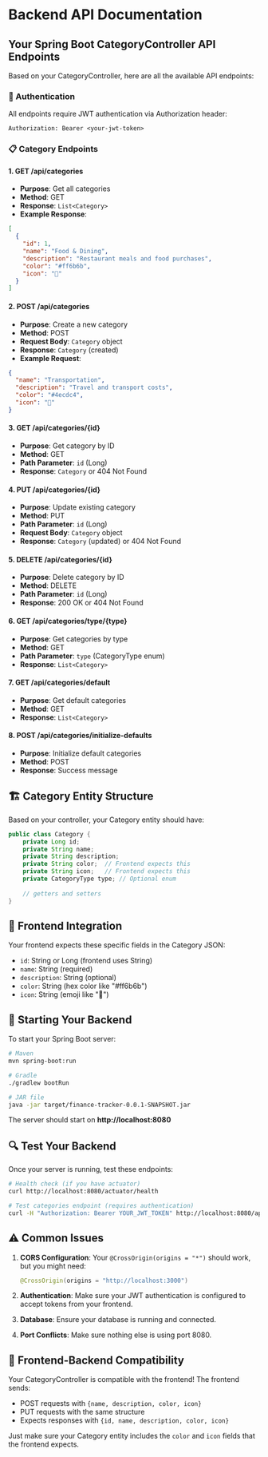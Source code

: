 # Backend API Documentation

## Your Spring Boot CategoryController API Endpoints

Based on your CategoryController, here are all the available API endpoints:

### 🔐 Authentication
All endpoints require JWT authentication via Authorization header:
```
Authorization: Bearer <your-jwt-token>
```

### 📋 Category Endpoints

#### 1. **GET /api/categories**
- **Purpose**: Get all categories
- **Method**: GET
- **Response**: `List<Category>`
- **Example Response**:
```json
[
  {
    "id": 1,
    "name": "Food & Dining",
    "description": "Restaurant meals and food purchases",
    "color": "#ff6b6b",
    "icon": "🍔"
  }
]
```

#### 2. **POST /api/categories**
- **Purpose**: Create a new category
- **Method**: POST
- **Request Body**: `Category` object
- **Response**: `Category` (created)
- **Example Request**:
```json
{
  "name": "Transportation",
  "description": "Travel and transport costs",
  "color": "#4ecdc4",
  "icon": "🚗"
}
```

#### 3. **GET /api/categories/{id}**
- **Purpose**: Get category by ID
- **Method**: GET
- **Path Parameter**: `id` (Long)
- **Response**: `Category` or 404 Not Found

#### 4. **PUT /api/categories/{id}**
- **Purpose**: Update existing category
- **Method**: PUT
- **Path Parameter**: `id` (Long)
- **Request Body**: `Category` object
- **Response**: `Category` (updated) or 404 Not Found

#### 5. **DELETE /api/categories/{id}**
- **Purpose**: Delete category by ID
- **Method**: DELETE
- **Path Parameter**: `id` (Long)
- **Response**: 200 OK or 404 Not Found

#### 6. **GET /api/categories/type/{type}**
- **Purpose**: Get categories by type
- **Method**: GET
- **Path Parameter**: `type` (CategoryType enum)
- **Response**: `List<Category>`

#### 7. **GET /api/categories/default**
- **Purpose**: Get default categories
- **Method**: GET
- **Response**: `List<Category>`

#### 8. **POST /api/categories/initialize-defaults**
- **Purpose**: Initialize default categories
- **Method**: POST
- **Response**: Success message

## 🏗️ Category Entity Structure

Based on your controller, your Category entity should have:

```java
public class Category {
    private Long id;
    private String name;
    private String description;
    private String color;  // Frontend expects this
    private String icon;   // Frontend expects this
    private CategoryType type; // Optional enum
    
    // getters and setters
}
```

## 🔧 Frontend Integration

Your frontend expects these specific fields in the Category JSON:
- `id`: String or Long (frontend uses String)
- `name`: String (required)
- `description`: String (optional)
- `color`: String (hex color like "#ff6b6b")
- `icon`: String (emoji like "🍔")

## 🚀 Starting Your Backend

To start your Spring Boot server:

```bash
# Maven
mvn spring-boot:run

# Gradle
./gradlew bootRun

# JAR file
java -jar target/finance-tracker-0.0.1-SNAPSHOT.jar
```

The server should start on **http://localhost:8080**

## 🔍 Test Your Backend

Once your server is running, test these endpoints:

```bash
# Health check (if you have actuator)
curl http://localhost:8080/actuator/health

# Test categories endpoint (requires authentication)
curl -H "Authorization: Bearer YOUR_JWT_TOKEN" http://localhost:8080/api/categories
```

## ⚠️ Common Issues

1. **CORS Configuration**: Your `@CrossOrigin(origins = "*")` should work, but you might need:
   ```java
   @CrossOrigin(origins = "http://localhost:3000")
   ```

2. **Authentication**: Make sure your JWT authentication is configured to accept tokens from your frontend.

3. **Database**: Ensure your database is running and connected.

4. **Port Conflicts**: Make sure nothing else is using port 8080.

## 🔄 Frontend-Backend Compatibility

Your CategoryController is compatible with the frontend! The frontend sends:
- POST requests with `{name, description, color, icon}`
- PUT requests with the same structure
- Expects responses with `{id, name, description, color, icon}`

Just make sure your Category entity includes the `color` and `icon` fields that the frontend expects.